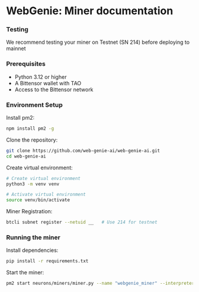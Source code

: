 # WebGenie: Miner documentation

### Testing
We recommend testing your miner on Testnet (SN 214) before deploying to mainnet

### Prerequisites
- Python 3.12 or higher
- A Bittensor wallet with TAO
- Access to the Bittensor network

### Environment Setup
Install pm2:
```bash
npm install pm2 -g
```

Clone the repository:
```bash
git clone https://github.com/web-genie-ai/web-genie-ai.git
cd web-genie-ai
```

Create virtual environment:
```bash
# Create virtual environment
python3 -m venv venv
```
```bash
# Activate virtual environment
source venv/bin/activate
```
Miner Registration:
```bash
btcli subnet register --netuid __   # Use 214 for testnet
```

### Running the miner

Install  dependencies:
```bash
pip install -r requirements.txt
```
Start the miner:
```bash
pm2 start neurons/miners/miner.py --name "webgenie_miner" --interpreter python -- --netuid [NET_UID] --subtensor.network [finney | test] --wallet.name [coldkey_name] --wallet.hotkey [hotkey_name] --logging.debug --axon.port [axon_port]
```




